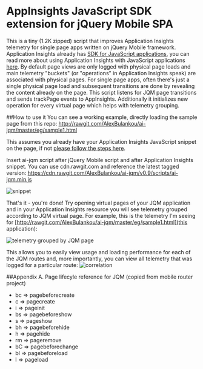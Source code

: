 # AppInsights JavaScript SDK extension for jQuery Mobile SPA
This is a tiny (1.2K zipped) script that improves Application Insights telemetry for single page apps written on jQuery Mobile framework. 
Application Insights already has [SDK for JavaScript applications](https://github.com/Microsoft/ApplicationInsights-JS), you can read more about using Application Insights with JavaScript applications [here](https://azure.microsoft.com/en-us/documentation/articles/app-insights-javascript/). By default page views are only logged with physical page loads and main telemetry "buckets" (or "operations" in Application Insights speak) are associated with physical pages. For single page apps, often there's just a single physical page load and subsequent transitions are done by revealing the content already on the page. This script listens for JQM page transitions and sends trackPage events to AppInsights. Additionally it initializes new operation for every virtual page which helps with telemetry grouping. 

##How to use it
You can see a working example, directly loading the sample page from this repo: http://rawgit.com/AlexBulankou/ai-jqm/master/eg/sample1.html

This assumes you already have your Application Insights JavaScript snippet on the page, if not [please follow the steps here](https://github.com/AlexBulankou/ai-jqm/wiki/Getting-ApplicationInsights-JavaScript-snippet).

Insert ai-jqm script after jQuery Mobile script and after Application Insights snippet. You can use cdn.rawgit.com and reference the latest tagged version: https://cdn.rawgit.com/AlexBulankou/ai-jqm/v0.9/scripts/ai-jqm.min.js

![snippet](https://bit4ka.dm2303.df.livefilestore.com/y3mNTiIVA2dhr_MJA_QTnbl-P3_YnN_bJKe34qPFZqxuKdpKgEbRSUBGJvUeMRsGVl6P8SKhDJAawuaGYDHAXax1w9wjf56I5bpSmS98_PfC27xX7P-gpLfCvUq5dqW3fcBcWzLWmZnxNs8MsVfPJBUsw?width=942&height=336&cropmode=none)

That's it - you're done! Try opening virtual pages of your JQM application and in your Application Insights resource you will see telemetry grouped according to JQM virtual page. For example, this is the telemetry I'm seeing for [http://rawgit.com/AlexBulankou/ai-jqm/master/eg/sample1.html](this application):

![telemetry grouped by JQM page](https://pbth1q.dm2303.df.livefilestore.com/y3m4sQrj-il72VlNfhO8igE-fn1s_AU9F-NovqQybdIQYOUBU45DpWbvhFknzbTIzCL0AsGW-IS1QoaHZEaUcT3b4SL-X-jxRD96PX2XFT0AEdWGVNWNXQrgJ0Vv4qvdFsLJZJVWWoEcJsnXPuB1O1srA?width=826&height=569&cropmode=none)

This allows you to easily view usage and loading performance for each of the JQM routes and, more importantly, you can view all telemetry that was logged for a particular route:
![correlation](https://oz8fmw.dm2303.df.livefilestore.com/y3mU5-u14EDB1Y4zICbcDDBIDaL4IkErdatd9d17SUDIDEQD8EqzIYluJmQBFi0fiasguEKc-tcxWRE9rLL4J-JF-X9Nm5kB12wglCD2H6qKS7bgLiHIMhqRH6nTPPkfTBx2w8Owc-Omp3dVM4xIBwlww?width=1024&height=802&cropmode=none)



##Appendix A. Page lifecyle reference for JQM (copied from mobile router project)
* bc  => pagebeforecreate
* c   => pagecreate
* i   => pageinit
* bs  => pagebeforeshow
* s   => pageshow
* bh  => pagebeforehide
* h   => pagehide
* rm  => pageremove
* bC  => pagebeforechange
* bl  => pagebeforeload
* l   => pageload

